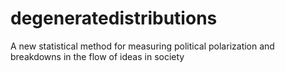 # degeneratedistributions
A new statistical method for measuring political polarization and breakdowns in the flow of ideas in society
